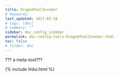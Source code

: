 ```yaml
---
title: DragomToolInvoker
# keywords:
last_updated: 2017-03-18
# tags: [doc]
# summary: ""
sidebar: doc_config_sidebar
permalink: doc-config-tools-DragomToolInvoker.html
toc: false
# folder: doc
---
```


??? a meta-tool???

{% include links.html %}
 